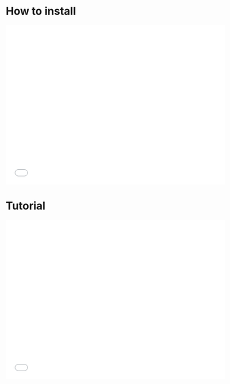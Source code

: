 # How to install

<iframe src="//slides.com/alexesc/setupesc-install/embed" width="576" height="420" scrolling="no" frameborder="0" webkitallowfullscreen mozallowfullscreen allowfullscreen></iframe>

# Tutorial

<iframe src="//slides.com/alexesc/setupesc-howto/embed" width="576" height="420" scrolling="no" frameborder="0" webkitallowfullscreen mozallowfullscreen allowfullscreen></iframe>
